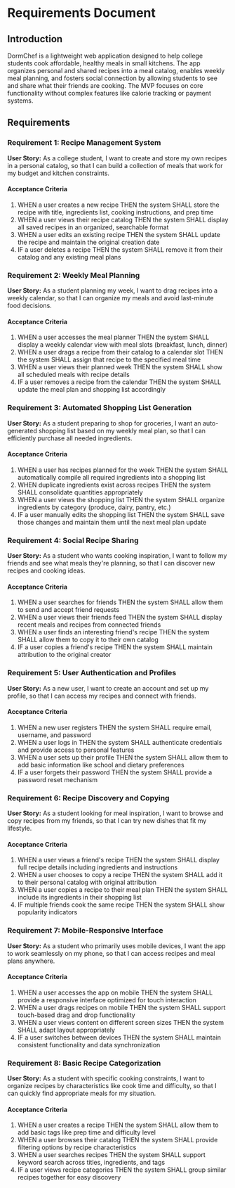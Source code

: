 # Requirements Document

## Introduction
DormChef is a lightweight web application designed to help college students cook affordable, healthy meals in small kitchens. The app organizes personal and shared recipes into a meal catalog, enables weekly meal planning, and fosters social connection by allowing students to see and share what their friends are cooking. The MVP focuses on core functionality without complex features like calorie tracking or payment systems.

## Requirements

### Requirement 1: Recipe Management System
**User Story:** As a college student, I want to create and store my own recipes in a personal catalog, so that I can build a collection of meals that work for my budget and kitchen constraints.

#### Acceptance Criteria
1. WHEN a user creates a new recipe THEN the system SHALL store the recipe with title, ingredients list, cooking instructions, and prep time
2. WHEN a user views their recipe catalog THEN the system SHALL display all saved recipes in an organized, searchable format
3. WHEN a user edits an existing recipe THEN the system SHALL update the recipe and maintain the original creation date
4. IF a user deletes a recipe THEN the system SHALL remove it from their catalog and any existing meal plans

### Requirement 2: Weekly Meal Planning
**User Story:** As a student planning my week, I want to drag recipes into a weekly calendar, so that I can organize my meals and avoid last-minute food decisions.

#### Acceptance Criteria
1. WHEN a user accesses the meal planner THEN the system SHALL display a weekly calendar view with meal slots (breakfast, lunch, dinner)
2. WHEN a user drags a recipe from their catalog to a calendar slot THEN the system SHALL assign that recipe to the specified meal time
3. WHEN a user views their planned week THEN the system SHALL show all scheduled meals with recipe details
4. IF a user removes a recipe from the calendar THEN the system SHALL update the meal plan and shopping list accordingly

### Requirement 3: Automated Shopping List Generation
**User Story:** As a student preparing to shop for groceries, I want an auto-generated shopping list based on my weekly meal plan, so that I can efficiently purchase all needed ingredients.

#### Acceptance Criteria
1. WHEN a user has recipes planned for the week THEN the system SHALL automatically compile all required ingredients into a shopping list
2. WHEN duplicate ingredients exist across recipes THEN the system SHALL consolidate quantities appropriately
3. WHEN a user views the shopping list THEN the system SHALL organize ingredients by category (produce, dairy, pantry, etc.)
4. IF a user manually edits the shopping list THEN the system SHALL save those changes and maintain them until the next meal plan update

### Requirement 4: Social Recipe Sharing
**User Story:** As a student who wants cooking inspiration, I want to follow my friends and see what meals they're planning, so that I can discover new recipes and cooking ideas.

#### Acceptance Criteria
1. WHEN a user searches for friends THEN the system SHALL allow them to send and accept friend requests
2. WHEN a user views their friends feed THEN the system SHALL display recent meals and recipes from connected friends
3. WHEN a user finds an interesting friend's recipe THEN the system SHALL allow them to copy it to their own catalog
4. IF a user copies a friend's recipe THEN the system SHALL maintain attribution to the original creator

### Requirement 5: User Authentication and Profiles
**User Story:** As a new user, I want to create an account and set up my profile, so that I can access my recipes and connect with friends.

#### Acceptance Criteria
1. WHEN a new user registers THEN the system SHALL require email, username, and password
2. WHEN a user logs in THEN the system SHALL authenticate credentials and provide access to personal features
3. WHEN a user sets up their profile THEN the system SHALL allow them to add basic information like school and dietary preferences
4. IF a user forgets their password THEN the system SHALL provide a password reset mechanism

### Requirement 6: Recipe Discovery and Copying
**User Story:** As a student looking for meal inspiration, I want to browse and copy recipes from my friends, so that I can try new dishes that fit my lifestyle.

#### Acceptance Criteria
1. WHEN a user views a friend's recipe THEN the system SHALL display full recipe details including ingredients and instructions
2. WHEN a user chooses to copy a recipe THEN the system SHALL add it to their personal catalog with original attribution
3. WHEN a user copies a recipe to their meal plan THEN the system SHALL include its ingredients in their shopping list
4. IF multiple friends cook the same recipe THEN the system SHALL show popularity indicators

### Requirement 7: Mobile-Responsive Interface
**User Story:** As a student who primarily uses mobile devices, I want the app to work seamlessly on my phone, so that I can access recipes and meal plans anywhere.

#### Acceptance Criteria
1. WHEN a user accesses the app on mobile THEN the system SHALL provide a responsive interface optimized for touch interaction
2. WHEN a user drags recipes on mobile THEN the system SHALL support touch-based drag and drop functionality
3. WHEN a user views content on different screen sizes THEN the system SHALL adapt layout appropriately
4. IF a user switches between devices THEN the system SHALL maintain consistent functionality and data synchronization

### Requirement 8: Basic Recipe Categorization
**User Story:** As a student with specific cooking constraints, I want to organize recipes by characteristics like cook time and difficulty, so that I can quickly find appropriate meals for my situation.

#### Acceptance Criteria
1. WHEN a user creates a recipe THEN the system SHALL allow them to add basic tags like prep time and difficulty level
2. WHEN a user browses their catalog THEN the system SHALL provide filtering options by recipe characteristics
3. WHEN a user searches recipes THEN the system SHALL support keyword search across titles, ingredients, and tags
4. IF a user views recipe categories THEN the system SHALL group similar recipes together for easy discovery